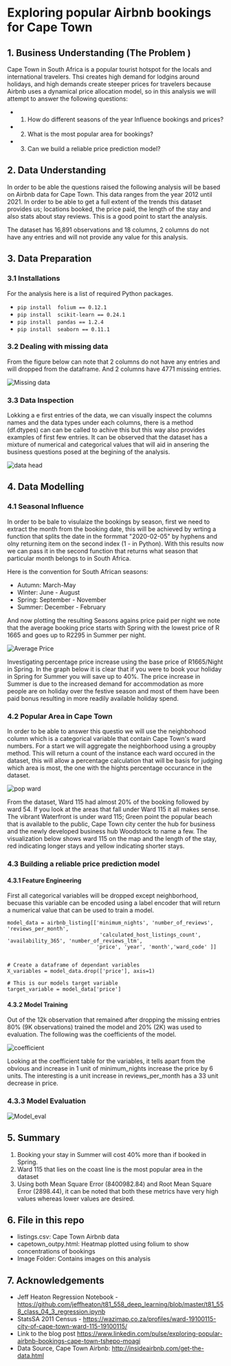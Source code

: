 # Exploring popular Airbnb bookings for Cape Town





## 1. Business Understanding (The Problem )

Cape Town in South Africa is a popular tourist hotspot for the locals and international travelers. Thsi creates high demand for lodgins around holidays, and high demands create steeper prices for travelers because Airbnb uses a dynamical price allocation model, so in this analysis we will attempt to answer the following questions:

* 1. How do different seasons of the year Influence bookings and prices?
* 2. What is the most popular area for bookings?
* 3. Can we build a reliable price prediction model?


## 2. Data Understanding

In order to be able the questions raised the following analysis will be based on Airbnb data for Cape Town. This data ranges from the year 2012 until 2021. In order to be able to get a full extent of the trends this dataset provides us; locations booked, the price paid, the length of the stay and also stats about stay reviews. This is a good point to start the analysis. 

The dataset has 16,891 observations and 18 columns, 2 columns do not have any entries and will not provide any value for this analysis. 





## 3. Data Preparation

### 3.1 Installations

For the analysis here is a list of required Python packages. 

* ```pip install  folium == 0.12.1 ```
* ```pip install  scikit-learn == 0.24.1  ```
* ```pip install  pandas == 1.2.4 ```
* ```pip install  seaborn == 0.11.1 ```

### 3.2 Dealing with missing data

From the figure below can note that 2 columns do not have any entries and will dropped from the dataframe. And 2 columns have 4771 missing entries.

![Missing data](https://user-images.githubusercontent.com/12718924/148544951-c5b59b0a-cd21-48e3-a476-a52345ca3f23.png)


### 3.3 Data Inspection

Lokking a e first entries of the data, we can visually inspect the columns names and the data types under each columns, there is a method (df.dtypes) can can be called to achive this but this way also provides examples of first few entries. It can be observed that the dataset has a mixture of numerical and categorical values that will aid in ansering the business questions posed at the begining of the analysis. 

![data head](https://user-images.githubusercontent.com/12718924/148545719-a325ead7-283f-4df0-b387-3acea5a9b1c3.png)




## 4. Data Modelling

### 4.1 Seasonal Influence

In order to be bale to visulaize the bookings by season, first we need to extract the month from the booking date, this will be achieved by wrting a function that splits the date in the formmat "2020-02-05" by hyphens and olny returning item on the second index (1 - in Python). With this results now we can pass it in the second function that returns what season that particular month belongs to in South Africa. 

Here is the convention for South African seasons:

- Autumn: March-May
- Winter: June - August
- Spring: September - November
- Summer: December - February 

And now plotting the resulting Seasons agains price paid per night we note that the average booking price starts with Spring with the lowest price of R 1665 and goes up to R2295 in Summer per night.

![Average Price](https://user-images.githubusercontent.com/12718924/148546992-6315b91c-1ae3-4fa7-9b8e-50f36e33d0ab.png)

Investigating percentage price increase using the base price of R1665/Night in Spring. In the graph below it is clear that if you were to book your holiday in Spring for Summer you will save up to 40%. The price increase in Summer is due to the increased demand for accommodation as more people are on holiday over the festive season and most of them have been paid bonus resulting in more readily available holiday spend.

### 4.2 Popular Area in Cape Town


In order to be able to answer this questio we will use the neighbohood column which is a  categorical variable that contain Cape Town's ward numbers. For a start we will aggregate the neighborhood using a groupby method. This will return a count of the instance each ward occured in the dataset, this will allow a percentage calculation that will be basis for judging which area is most, the one with the hights percentage occurance in the dataset. 

![pop ward](https://user-images.githubusercontent.com/12718924/148547901-601cc059-c157-446e-9083-8d172d93e6b0.png)

From the dataset, Ward 115 had almost 20% of the booking followed by ward 54. If you look at the areas that fall under Ward 115 it all makes sense. The vibrant Waterfront is under ward 115; Green point the popular beach that is available to the public, Cape Town city center the hub for business and the newly developed business hub Woodstock to name a few. The visualization below shows ward 115 on the map and the length of the stay, red indicating longer stays and yellow indicating shorter stays.

### 4.3 Building a reliable price prediction model

#### 4.3.1 Feature Engineering

First all categorical variables will be dropped except neighborhood, becuase this variable can be encoded using a label encoder that will return a numerical value that can be used to train a model. 

``` # Create a subset dataset of integers and floats
model_data = airbnb_listing[['minimum_nights', 'number_of_reviews', 'reviews_per_month',
                              'calculated_host_listings_count', 'availability_365', 'number_of_reviews_ltm', 
                             'price', 'year', 'month','ward_code' ]]
                             
                             
# Create a dataframe of dependant variables
X_variables = model_data.drop(['price'], axis=1)

# This is our models target variable
target_variable = model_data['price']
```
#### 4.3.2 Model Training

Out of the 12k observation that remained after dropping the missing entries 80% (9K observations) trained the model and 20% (2K) was used to evaluation. The following was the coefficients of the model. 

![coefficient](https://user-images.githubusercontent.com/12718924/148549519-b46099cf-fac8-46a2-86a3-0ee546b1e1da.png)

Looking at the coefficient table for the variables, it tells apart from the obvious and increase in 1 unit of minimum_nights increase the price by 6 units. The interesting is a unit increase in reviews_per_month has a 33 unit decrease in price.

### 4.3.3 Model Evaluation


![Model_eval](https://user-images.githubusercontent.com/12718924/148549807-ef6c4542-6510-4e3e-97ed-04987bd9ab9e.png)


## 5. Summary 

1. Booking your stay in Summer will cost 40% more than if booked in Spring. 
2. Ward 115 that lies on the coast line is the most popular area in the dataset
3. Using both Mean Square Error (8400982.84) and Root Mean Square Error (2898.44), it can be noted that both these metrics have very high values whereas lower values are desired.

## 6. File in this repo

-  listings.csv: Cape Town Airbnb data
-  capetown_outpy.html: Heatmap plotted using folium to show concentrations of bookings
-  Image Folder: Contains images on this analysis

##  7. Acknowledgements

* Jeff Heaton Regression Notebook - https://github.com/jeffheaton/t81_558_deep_learning/blob/master/t81_558_class_04_3_regression.ipynb
* StatsSA 2011 Census - https://wazimap.co.za/profiles/ward-19100115-city-of-cape-town-ward-115-19100115/
* Link to the blog post https://www.linkedin.com/pulse/exploring-popular-airbnb-bookings-cape-town-tshepo-moagi
* Data Source, Cape Town Airbnb: http://insideairbnb.com/get-the-data.html
